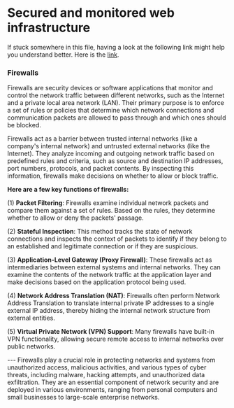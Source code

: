 <h1>Secured and monitored web infrastructure</h1>
<p>If stuck somewhere in this file, having a look at the following link might help you understand better. Here is the <a href="1-distributed_web_infrastructure.md">link</a>.</p>
<h3>Firewalls</h3>
<p>Firewalls are security devices or software applications that monitor and control the network traffic between different networks, such as the Internet and a private local area network (LAN). Their primary purpose is to enforce a set of rules or policies that determine which network connections and communication packets are allowed to pass through and which ones should be blocked.</p>
<p>Firewalls act as a barrier between trusted internal networks (like a company's internal network) and untrusted external networks (like the Internet). They analyze incoming and outgoing network traffic based on predefined rules and criteria, such as source and destination IP addresses, port numbers, protocols, and packet contents. By inspecting this information, firewalls make decisions on whether to allow or block traffic.</p>
<p><b>Here are a few key functions of firewalls:</b></p>
<p>(1) <b>Packet Filtering</b>: Firewalls examine individual network packets and compare them against a set of rules. Based on the rules, they determine whether to allow or deny the packets' passage.</p>
<p>(2) <b>Stateful Inspection</b>: This method tracks the state of network connections and inspects the context of packets to identify if they belong to an established and legitimate connection or if they are suspicious.</p>
<p>(3) <b>Application-Level Gateway (Proxy Firewall)</b>: These firewalls act as intermediaries between external systems and internal networks. They can examine the contents of the network traffic at the application layer and make decisions based on the application protocol being used.</p>
<p>(4) <b>Network Address Translation (NAT)</b>: Firewalls often perform Network Address Translation to translate internal private IP addresses to a single external IP address, thereby hiding the internal network structure from external entities.</p>
<p>(5) <b>Virtual Private Network (VPN) Support</b>: Many firewalls have built-in VPN functionality, allowing secure remote access to internal networks over public networks.</p>
<p>--- Firewalls play a crucial role in protecting networks and systems from unauthorized access, malicious activities, and various types of cyber threats, including malware, hacking attempts, and unauthorized data exfiltration. They are an essential component of network security and are deployed in various environments, ranging from personal computers and small businesses to large-scale enterprise networks.</p>

